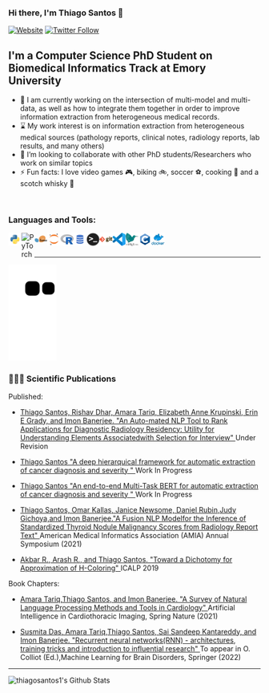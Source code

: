 ### Hi there, I'm Thiago Santos 👋

[![Website](https://img.shields.io/badge/LinkedIn-blue?style=flat&logo=linkedin&labelColor=blue)](https://www.linkedin.com/in/thiagosantos-cs/)
[![Twitter Follow](https://img.shields.io/twitter/follow/tsantos_maia?color=1DA1F2&logo=twitter&style=for-the-badge)](https://twitter.com/intent/follow?original_referer=https%3A%2F%2Fgithub.com%2Ftsantos_maia&screen_name=tsantos_maia)

## I'm a Computer Science PhD Student on Biomedical Informatics Track at Emory University

- 🔭 I am currently working on the intersection of multi-model and multi-data, as well as how to integrate them together in order to improve information extraction from heterogeneous medical records.
- ⌛ My work interest is on information extraction from heterogeneous medical sources (pathology reports, clinical notes, radiology reports, lab results, and many others)
- 👯 I’m looking to collaborate with other PhD students/Researchers who work on similar topics
- ⚡ Fun facts: I love video games 🎮, biking 🚲, soccer ⚽, cooking 🍜 and a scotch whisky 🥃

<br />

### Languages and Tools:

<img align="left" alt="Python" width="26px" src="https://raw.githubusercontent.com/github/explore/80688e429a7d4ef2fca1e82350fe8e3517d3494d/topics/python/python.png" />
<img align="left" alt="PyTorch" width="26px" src="https://raw.githubusercontent.com/pytorch/pytorch/b85568a54a9c60986235ad1e0cc5dffc71b9d5b1/docs/source/_static/img/pytorch-logo-flame.svg" />
<img align="left" alt="Scikit-Learn" width="26px" src="https://raw.githubusercontent.com/github/explore/80688e429a7d4ef2fca1e82350fe8e3517d3494d/topics/scikit-learn/scikit-learn.png" />
<img align="left" alt="Jupyter Notebook" width="26px" src="https://raw.githubusercontent.com/github/explore/80688e429a7d4ef2fca1e82350fe8e3517d3494d/topics/jupyter-notebook/jupyter-notebook.png" />
<img align="left" alt="R" width="26px" src="https://raw.githubusercontent.com/github/explore/80688e429a7d4ef2fca1e82350fe8e3517d3494d/topics/r/r.png" />
<img align="left" alt="SQL" width="26px" src="https://raw.githubusercontent.com/github/explore/80688e429a7d4ef2fca1e82350fe8e3517d3494d/topics/sql/sql.png" />
<img align="left" alt="Terminal" width="26px" src="https://raw.githubusercontent.com/github/explore/80688e429a7d4ef2fca1e82350fe8e3517d3494d/topics/terminal/terminal.png" />
<img align="left" alt="Git" width="26px" src="https://raw.githubusercontent.com/github/explore/80688e429a7d4ef2fca1e82350fe8e3517d3494d/topics/git/git.png" />
<img align="left" alt="Visual Studio Code" width="26px" src="https://raw.githubusercontent.com/github/explore/80688e429a7d4ef2fca1e82350fe8e3517d3494d/topics/visual-studio-code/visual-studio-code.png" />
<img align="left" alt="LaTeX" width="26px" src="https://raw.githubusercontent.com/github/explore/80688e429a7d4ef2fca1e82350fe8e3517d3494d/topics/latex/latex.png" />
<img align="left" alt="C" width="26px" src="https://raw.githubusercontent.com/github/explore/80688e429a7d4ef2fca1e82350fe8e3517d3494d/topics/c/c.png" />
<img align="left" alt="Docker" width="26px" src="https://raw.githubusercontent.com/github/explore/80688e429a7d4ef2fca1e82350fe8e3517d3494d/topics/docker/docker.png" />

<br />
<br />

---

![snake gif](https://github.com/thiagosantos1/thiagosantos1/blob/output/github-contribution-grid-snake.svg)

### 👨🏻‍🔬 Scientific Publications

Published:

- <a href="https://arxiv.org/">Thiago Santos, Rishav Dhar, Amara Tariq, Elizabeth Anne Krupinski, Erin E Grady, and Imon Banerjee. "An  Auto-mated  NLP  Tool  to  Rank  Applications  for  Diagnostic  Radiology  Residency:  Utility  for  Understanding  Elements  Associatedwith Selection for Interview" </a> Under Revision


- <a href="https://arxiv.org/">Thiago Santos "A deep hierarquical framework for automatic extraction of cancer diagnosis and severity " </a> Work In Progress


- <a href="https://arxiv.org/">Thiago Santos "An end-to-end Multi-Task BERT for automatic extraction of cancer diagnosis and severity " </a> Work In Progress


- <a href="https://www.amia.org/amia2021">Thiago Santos, Omar Kallas, Janice Newsome, Daniel Rubin,Judy Gichoya,and Imon Banerjee."A Fusion NLP Modelfor the Inference of Standardized Thyroid Nodule Malignancy Scores from Radiology Report Text" </a> American Medical Informatics Association (AMIA) Annual Symposium (2021)

- <a href="https://pdfs.semanticscholar.org/aa81/9b22413045b197d986477972c3fb2b9d4b9a.pdf?_ga=2.82924052.361578357.1567611794-1314844753.1567611793"> Akbar  R.,  Arash  R.,  and Thiago  Santos. "Toward  a  Dichotomy  for  Approximation  of  H-Coloring" </a> ICALP 2019

Book Chapters:

- <a href="https://www.springernature.com/"> Amara  Tariq,Thiago  Santos,  and  Imon  Banerjee. "A  Survey  of  Natural  Language  Processing  Methods  and  Tools  in Cardiology" </a> Artificial Intelligence in Cardiothoracic Imaging, Spring Nature (2021)

- <a href="https://www.springernature.com/">  Susmita  Das,  Amara  Tariq,Thiago  Santos,  Sai  Sandeep  Kantareddy,  and  Imon  Banerjee. "Recurrent  neural  networks(RNN)  -  architectures,  training  tricks  and  introduction  to  influential  research" </a> To  appear  in  O.  Colliot  (Ed.),Machine Learning for Brain Disorders, Springer (2022)


---

<img align="left" alt="thiagosantos1's Github Stats" src="https://github-readme-stats.vercel.app/api?username=thiagosantos1&show_icons=true&hide_border=true&count_private=true" />

[twitter]: https://twitter.com/tsantos_maia
[linkedin]: https://www.linkedin.com/in/thiagosantos-cs/


